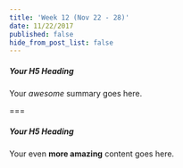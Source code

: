 ```yaml
---
title: 'Week 12 (Nov 22 - 28)'
date: 11/22/2017
published: false
hide_from_post_list: false
---
```


##### Your H5 Heading
Your _awesome_ summary goes here.

===

##### Your H5 Heading
Your even **more amazing** content goes here.
